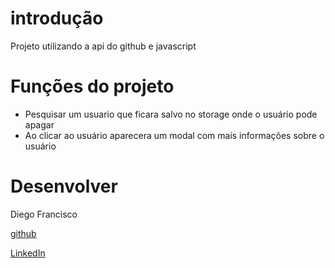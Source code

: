 # introdução 
Projeto utilizando a api do github e javascript

# Funções do projeto 
- Pesquisar um usuario que ficara salvo no storage onde o usuário pode apagar
- Ao clicar ao usuário aparecera um modal com mais informações sobre o usuário

# Desenvolver 
Diego Francisco

[github](HTTPS://github.com/diego4x)

[LinkedIn](https://www.linkedin.com/in/diego-francisco-b7b535193)

